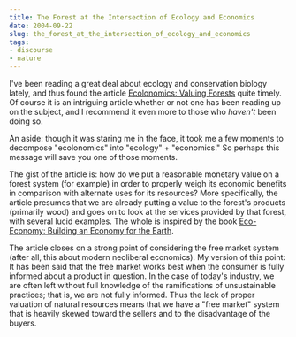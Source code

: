 ```yaml
---
title: The Forest at the Intersection of Ecology and Economics
date: 2004-09-22
slug: the_forest_at_the_intersection_of_ecology_and_economics
tags:
- discourse
- nature
---
```


I've been reading a great deal about ecology and conservation biology lately,
and thus found the article [Ecolonomics: Valuing
Forests](http://windsofchange.net/archives/005533.php) quite timely. Of course it is an intriguing article whether or not
one has been reading up on the subject, and I recommend it even more to those
who _haven't_ been doing so.

<!-- truncate -->

An aside: though it was staring me in the face, it took me a few moments to
decompose "ecolonomics" into "ecology" + "economics." So perhaps this message
will save you one of those moments.

The gist of the article is: how do we put a reasonable monetary value on a
forest system (for example) in order to properly weigh its economic benefits in
comparison with alternate uses for its resources? More specifically, the article
presumes that we are already putting a value to the forest's products (primarily
wood) and goes on to look at the services provided by that forest, with several
lucid examples. The whole is inspired by the book [Eco-Economy: Building an
Economy for the Earth](http://earth-policy.org/Books/Eco/index.htm).

The article closes on a strong point of considering the free market system
(after all, this about modern neoliberal economics). My version of this point:
It has been said that the free market works best when the consumer is fully
informed about a product in question. In the case of today's industry, we are
often left without full knowledge of the ramifications of unsustainable
practices; that is, we are not fully informed. Thus the lack of proper valuation
of natural resources means that we have a "free market" system that is heavily
skewed toward the sellers and to the disadvantage of the buyers.

